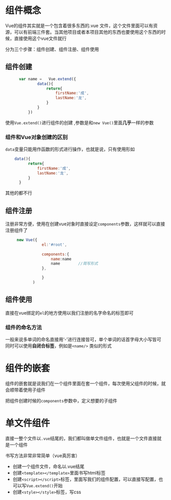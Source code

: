 # 组件概念

Vue的组件其实就是一个包含着很多东西的.vue 文件，这个文件里面可以有资源，可以有前端三件套。当其他项目或者本项目其他的东西也要使用这个东西的时候，直接使用这个vue文件就行

分为三个步骤：组件创建、组件注册、组件使用

## 组件创建


```JavaScript
      var name =   Vue.extend({
              data(){
                  return{
                      firstName:'成',
                      lastName:'龙',
                  }
              }
          })
```
        

使用`Vue.extend()`进行组件的创建 ,参数是和`new Vue()`里面**几乎**一样的参数

### 组件和Vue对象创建的区别

`data`变量只能用作函数的形式进行操作，也就是说，只有使用形如
```JavaScript
    data(){
          return{
              firstName:'成',
              lastName:'龙',
          }
      }
```            
其他的都不行       


## 组件注册

注册非常方便，使用在创建vue对象时直接设定`components`参数，这样就可以直接注册组件了

```javascript
     new Vue({
                el:'#root',
              
                components:{
                    name:name
                    name        //简写形式
                },

                }
            )
```
## 组件使用

直接在vue绑定的`el`的地方使用以我们注册的名字命名的标签即可

### 组件的命名方法

一般来说多单词的命名直接用‘-’进行连接皆可，单个单词的话首字母大小写皆可
同时可以使用**自闭合标签**，例如是`<name/>` 类似的形式


# 组件的嵌套

组件的嵌套就是说我们在一个组件里面在套一个组件，每次使用父组件的时候，就会顺带着使用子组件

把组件创建时候的`components`参数中，定义想要的子组件

# 单文件组件

直接一整个文件以`.vue`结尾的，我们都叫做单文件组件，也就是一个文件直接就是一个组件

书写方法非常非常简单（vue真厉害）
- 创建一个组件文件，命名以.vue结尾
- 创建`<template></template>`里面书写html标签
- 创建`<script></script>`标签，里面写我们的组件配置，可以直接写配置，也可以写`Vue.extend()`开始
- 创建`<style></style>`标签，写css





